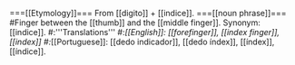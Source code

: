 ===[[Etymology]]===
From [[digito]] + [[indice]].
===[[noun phrase]]===
#Finger between the [[thumb]] and the [[middle finger]]. Synonym: [[indice]].
#:'''Translations'''
#:*[[English]]: [[forefinger]], [[index finger]], [[index]]
#:*[[Portuguese]]: [[dedo indicador]], [[dedo índex]], [[índex]], [[índice]].